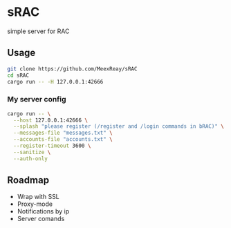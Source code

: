 # sRAC
simple server for RAC

## Usage

```bash
git clone https://github.com/MeexReay/sRAC
cd sRAC
cargo run -- -H 127.0.0.1:42666
```

### My server config

```bash
cargo run -- \
  --host 127.0.0.1:42666 \
  --splash "please register (/register and /login commands in bRAC)" \
  --messages-file "messages.txt" \
  --accounts-file "accounts.txt" \
  --register-timeout 3600 \
  --sanitize \
  --auth-only
```
## Roadmap

- Wrap with SSL
- Proxy-mode
- Notifications by ip
- Server comands